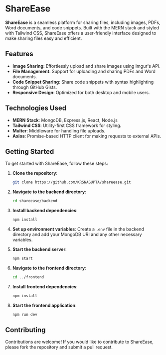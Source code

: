 # ShareEase

**ShareEase** is a seamless platform for sharing files, including images, PDFs, Word documents, and code snippets. Built with the MERN stack and styled with Tailwind CSS, ShareEase offers a user-friendly interface designed to make sharing files easy and efficient.

## Features

- **Image Sharing**: Effortlessly upload and share images using Imgur's API.
- **File Management**: Support for uploading and sharing PDFs and Word documents.
- **Code Snippet Sharing**: Share code snippets with syntax highlighting through GitHub Gists.
- **Responsive Design**: Optimized for both desktop and mobile users.

## Technologies Used

- **MERN Stack**: MongoDB, Express.js, React, Node.js
- **Tailwind CSS**: Utility-first CSS framework for styling.
- **Multer**: Middleware for handling file uploads.
- **Axios**: Promise-based HTTP client for making requests to external APIs.

## Getting Started

To get started with ShareEase, follow these steps:

1. **Clone the repository**:
   ```bash
   git clone https://github.com/KRSNAGUPTA/shareease.git
   ```

2. **Navigate to the backend directory**:
   ```bash
   cd shareease/backend
   ```

3. **Install backend dependencies**:
   ```bash
   npm install
   ```

4. **Set up environment variables**:
   Create a `.env` file in the backend directory and add your MongoDB URI and any other necessary variables.

5. **Start the backend server**:
   ```bash
   npm start
   ```

6. **Navigate to the frontend directory**:
   ```bash
   cd ../frontend
   ```

7. **Install frontend dependencies**:
   ```bash
   npm install
   ```

8. **Start the frontend application**:
   ```bash
   npm run dev
   ```

## Contributing

Contributions are welcome! If you would like to contribute to ShareEase, please fork the repository and submit a pull request.
